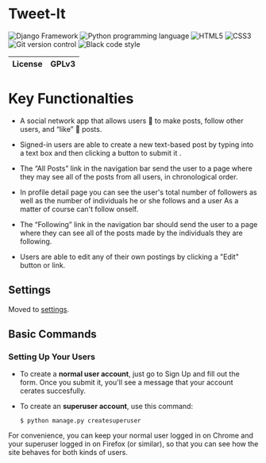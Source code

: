 # Tweet-It


![Django Framework](https://img.shields.io/badge/Django-092E20?style=for-the-badge&logo=django&logoColor=green)
![Python programming language](https://img.shields.io/badge/Python-3776AB?style=for-the-badge&logo=python&logoColor=white)
![HTML5](https://img.shields.io/badge/HTML5-E34F26?style=for-the-badge&logo=html5&logoColor=white)
![CSS3](https://img.shields.io/badge/CSS3-1572B6?style=for-the-badge&logo=css3&logoColor=white)
![Git version control](https://img.shields.io/badge/Git-F05032?style=for-the-badge&logo=git&logoColor=white)
![Black code style](https://img.shields.io/badge/code%20style-black-000000.svg)

| License | GPLv3 |
| :-----: | :---: |


# Key Functionalties

* A social network app that allows users :hear_no_evil: to make posts, follow other users, and “like” :heartbeat: posts.

* Signed-in users are able to create a new text-based post by typing into a text box and then clicking a button to submit it .

* The “All Posts” link in the navigation bar send the user to a page where they may see all of the posts from all users, in chronological order.

* In profile detail page you can see the user's total number of followers as well as the number of individuals he or she follows and a user As a matter of course can't follow onself.

* The “Following” link in the navigation bar should send the user to a page where they can see all of the posts made by the individuals they are following.

* Users are able to edit any of their own postings by clicking a "Edit"  button or link.



Settings
--------

Moved to
[settings](/project4/settings.py).

Basic Commands
--------------

### Setting Up Your Users

-   To create a **normal user account**, just go to Sign Up and fill out
    the form. Once you submit it, you\'ll see a message that your account cerates succesfully. 

-   To create an **superuser account**, use this command:

        $ python manage.py createsuperuser

For convenience, you can keep your normal user logged in on Chrome and
your superuser logged in on Firefox (or similar), so that you can see
how the site behaves for both kinds of users.

